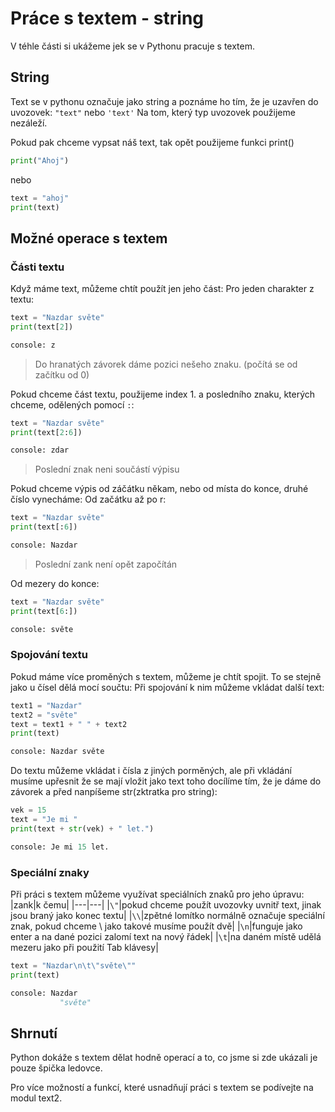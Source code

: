 # Práce s textem - string

V téhle části si ukážeme jek se v Pythonu pracuje s textem.

## String

Text se v pythonu označuje jako string a poznáme ho tím, že je uzavřen do uvozovek: `"text"` nebo `'text'`
Na tom, který typ uvozovek použijeme nezáleží.

Pokud pak chceme vypsat náš text, tak opět použijeme funkci print()
```python
print("Ahoj")
```
nebo
```python
text = "ahoj"
print(text)
```

## Možné operace s textem

### Části textu

Když máme text, můžeme chtít použít jen jeho část:
Pro jeden charakter z textu:
```python
text = "Nazdar světe"
print(text[2])
```
```python
console: z
```
> Do hranatých závorek dáme pozici nešeho znaku. (počítá se od začítku od 0)

Pokud chceme část textu, použijeme index 1. a posledního znaku, kterých chceme, odělených pomocí `:`:
```python
text = "Nazdar světe"
print(text[2:6])
```
```python
console: zdar
```
> Poslední znak neni součástí výpisu


Pokud chceme výpis od záčátku někam, nebo od místa do konce, druhé číslo vynecháme:
Od začátku až po r:
```python
text = "Nazdar světe"
print(text[:6])
```
```python
console: Nazdar
```
> Poslední zank není opět započítán


Od mezery do konce:
```python
text = "Nazdar světe"
print(text[6:])
```
```python
console: světe
```


### Spojování textu

Pokud máme více proměných s textem, můžeme je chtít spojit. To se stejně jako u čísel dělá mocí součtu:
Při spojování k nim můžeme vkládat další text:

```python
text1 = "Nazdar"
text2 = "světe"
text = text1 + " " + text2
print(text)
```
```python
console: Nazdar světe
```


Do textu můžeme vkládat i čísla z jiných porměných, ale při vkládání musíme upřesnit že se mají vložit jako text
toho docílíme tím, že je dáme do závorek a před nanpíšeme str(zktratka pro string):
```python
vek = 15
text = "Je mi "
print(text + str(vek) + " let.")
```
```python
console: Je mi 15 let.
```

### Speciální znaky

Při práci s textem můžeme využívat speciálních znaků pro jeho úpravu:
|zank|k čemu|
|---|---|
|`\"`|pokud chceme použít uvozovky uvnitř text, jinak jsou braný jako konec textu|
|`\\`|zpětné lomítko normálně označuje speciální znak, pokud chceme \ jako takové musíme použít dvě|
|`\n`|funguje jako enter a na dané pozici zalomí text na nový řádek|
|`\t`|na daném místě udělá mezeru jako při použití Tab klávesy|

```python
text = "Nazdar\n\t\"světe\""
print(text)
```
```python
console: Nazdar
           "světe"
```

## Shrnutí

Python dokáže s textem dělat hodně operací a to, co jsme si zde ukázali je pouze špička ledovce.

Pro více možností a funkcí, které usnadňují práci s textem se podívejte na modul text2.
